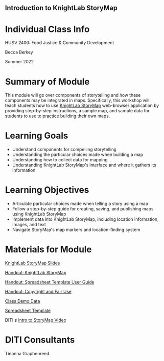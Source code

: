 <h2>Introduction to KnightLab StoryMap</h2>

<h1>Individual Class Info</h1>

HUSV 2400: Food Justice & Community Development

Becca Berkey

Summer 2022

<h1>Summary of Module</h1>

This module will go over components of storytelling and how these components may be integrated in maps. Specifically, this workshop will teach students how to use [KnightLab StoryMap](https://storymap.knightlab.com/) web-browser application by providing step-by-step instructions, a sample map, and sample data for students to use to practice building their own maps.

<h1>Learning Goals</h1>

* Understand components for compelling storytelling
* Understanding the particular choices made when building a map
* Understanding how to collect data for mapping
* Understanding KnightLab StoryMap's interface and where it gathers its information

<h1>Learning Objectives</h1>

* Articulate particular choices made when telling a story using a map
* Follow a step-by-step guide for creating, saving, and publishing maps using KnightLab StoryMap
* Implement data into KnightLab StoryMap, including location information, images, and text
* Navigate StoryMap's map markers and location-finding system

<h1>Materials for Module</h1>

[KnightLab StoryMap Slides](https://github.com/NULabNortheastern/digitalassignmentshowcase/blob/master/mapping/su22-canavan-spns-storymap/StoryMap-Slides.pdf)

[Handout: KnightLab StoryMap](https://github.com/NULabNortheastern/digitalassignmentshowcase/blob/master/mapping/su22-canavan-spns-storymap/StoryMap-Handout.pdf)

[Handout: Spreadsheet Template User Guide](https://github.com/NULabNortheastern/digitalassignmentshowcase/blob/master/mapping/su22-canavan-spns-storymap/Spreadsheet-Template-Handout.pdf)

[Handout: Copyright and Fair Use](https://github.com/NULabNortheastern/digitalassignmentshowcase/blob/master/mapping/su22-canavan-spns-storymap/Copyright-fair-use-handout.pdf)

[Class Demo Data](https://github.com/NULabNortheastern/digitalassignmentshowcase/tree/master/mapping/su22-canavan-spns-storymap/demo_data)

[Spreadsheet Template](https://docs.google.com/spreadsheets/d/1IIGtxKKhjFVPRMK7mr6MiX3FE6fDH-QYekYvNPwthG8/edit#gid=0)

DITI's [Intro to StoryMap Video](https://youtu.be/X33ud7RYZFg)

<h1>DITI Consultants</h1>

Tieanna Graphenreed